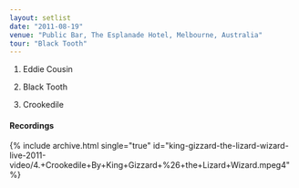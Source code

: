 ```yaml
---
layout: setlist
date: "2011-08-19"
venue: "Public Bar, The Esplanade Hotel, Melbourne, Australia"
tour: "Black Tooth"
---
```



 1. Eddie Cousin

 2. Black Tooth

 3. Crookedile


#### Recordings

{% include archive.html single="true" id="king-gizzard-the-lizard-wizard-live-2011-video/4.+Crookedile+By+King+Gizzard+%26+the+Lizard+Wizard.mpeg4" %}
